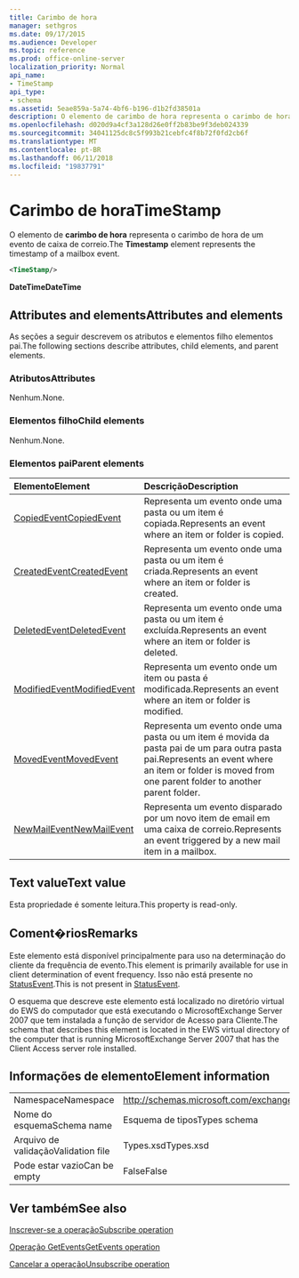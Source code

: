 ```yaml
---
title: Carimbo de hora
manager: sethgros
ms.date: 09/17/2015
ms.audience: Developer
ms.topic: reference
ms.prod: office-online-server
localization_priority: Normal
api_name:
- TimeStamp
api_type:
- schema
ms.assetid: 5eae859a-5a74-4bf6-b196-d1b2fd38501a
description: O elemento de carimbo de hora representa o carimbo de hora de um evento de caixa de correio.
ms.openlocfilehash: d020d9a4cf3a128d26e0ff2b83be9f3deb024339
ms.sourcegitcommit: 34041125dc8c5f993b21cebfc4f8b72f0fd2cb6f
ms.translationtype: MT
ms.contentlocale: pt-BR
ms.lasthandoff: 06/11/2018
ms.locfileid: "19837791"
---
```

# <a name="timestamp"></a><span data-ttu-id="1dcf7-103">Carimbo de hora</span><span class="sxs-lookup"><span data-stu-id="1dcf7-103">TimeStamp</span></span>

<span data-ttu-id="1dcf7-104">O elemento de **carimbo de hora** representa o carimbo de hora de um evento de caixa de correio.</span><span class="sxs-lookup"><span data-stu-id="1dcf7-104">The **Timestamp** element represents the timestamp of a mailbox event.</span></span> 
  
```xml
<TimeStamp/>
```

 <span data-ttu-id="1dcf7-105">**DateTime**</span><span class="sxs-lookup"><span data-stu-id="1dcf7-105">**DateTime**</span></span>
## <a name="attributes-and-elements"></a><span data-ttu-id="1dcf7-106">Attributes and elements</span><span class="sxs-lookup"><span data-stu-id="1dcf7-106">Attributes and elements</span></span>

<span data-ttu-id="1dcf7-107">As seções a seguir descrevem os atributos e elementos filho elementos pai.</span><span class="sxs-lookup"><span data-stu-id="1dcf7-107">The following sections describe attributes, child elements, and parent elements.</span></span>
  
### <a name="attributes"></a><span data-ttu-id="1dcf7-108">Atributos</span><span class="sxs-lookup"><span data-stu-id="1dcf7-108">Attributes</span></span>

<span data-ttu-id="1dcf7-109">Nenhum.</span><span class="sxs-lookup"><span data-stu-id="1dcf7-109">None.</span></span>
  
### <a name="child-elements"></a><span data-ttu-id="1dcf7-110">Elementos filho</span><span class="sxs-lookup"><span data-stu-id="1dcf7-110">Child elements</span></span>

<span data-ttu-id="1dcf7-111">Nenhum.</span><span class="sxs-lookup"><span data-stu-id="1dcf7-111">None.</span></span>
  
### <a name="parent-elements"></a><span data-ttu-id="1dcf7-112">Elementos pai</span><span class="sxs-lookup"><span data-stu-id="1dcf7-112">Parent elements</span></span>

|<span data-ttu-id="1dcf7-113">**Elemento**</span><span class="sxs-lookup"><span data-stu-id="1dcf7-113">**Element**</span></span>|<span data-ttu-id="1dcf7-114">**Descrição**</span><span class="sxs-lookup"><span data-stu-id="1dcf7-114">**Description**</span></span>|
|:-----|:-----|
|[<span data-ttu-id="1dcf7-115">CopiedEvent</span><span class="sxs-lookup"><span data-stu-id="1dcf7-115">CopiedEvent</span></span>](copiedevent.md) <br/> |<span data-ttu-id="1dcf7-116">Representa um evento onde uma pasta ou um item é copiada.</span><span class="sxs-lookup"><span data-stu-id="1dcf7-116">Represents an event where an item or folder is copied.</span></span>  <br/> |
|[<span data-ttu-id="1dcf7-117">CreatedEvent</span><span class="sxs-lookup"><span data-stu-id="1dcf7-117">CreatedEvent</span></span>](createdevent.md) <br/> |<span data-ttu-id="1dcf7-118">Representa um evento onde uma pasta ou um item é criada.</span><span class="sxs-lookup"><span data-stu-id="1dcf7-118">Represents an event where an item or folder is created.</span></span>  <br/> |
|[<span data-ttu-id="1dcf7-119">DeletedEvent</span><span class="sxs-lookup"><span data-stu-id="1dcf7-119">DeletedEvent</span></span>](deletedevent.md) <br/> |<span data-ttu-id="1dcf7-120">Representa um evento onde uma pasta ou um item é excluída.</span><span class="sxs-lookup"><span data-stu-id="1dcf7-120">Represents an event where an item or folder is deleted.</span></span>  <br/> |
|[<span data-ttu-id="1dcf7-121">ModifiedEvent</span><span class="sxs-lookup"><span data-stu-id="1dcf7-121">ModifiedEvent</span></span>](modifiedevent.md) <br/> |<span data-ttu-id="1dcf7-122">Representa um evento onde um item ou pasta é modificada.</span><span class="sxs-lookup"><span data-stu-id="1dcf7-122">Represents an event where an item or folder is modified.</span></span>  <br/> |
|[<span data-ttu-id="1dcf7-123">MovedEvent</span><span class="sxs-lookup"><span data-stu-id="1dcf7-123">MovedEvent</span></span>](movedevent.md) <br/> |<span data-ttu-id="1dcf7-124">Representa um evento onde uma pasta ou um item é movida da pasta pai de um para outra pasta pai.</span><span class="sxs-lookup"><span data-stu-id="1dcf7-124">Represents an event where an item or folder is moved from one parent folder to another parent folder.</span></span>  <br/> |
|[<span data-ttu-id="1dcf7-125">NewMailEvent</span><span class="sxs-lookup"><span data-stu-id="1dcf7-125">NewMailEvent</span></span>](newmailevent.md) <br/> |<span data-ttu-id="1dcf7-126">Representa um evento disparado por um novo item de email em uma caixa de correio.</span><span class="sxs-lookup"><span data-stu-id="1dcf7-126">Represents an event triggered by a new mail item in a mailbox.</span></span>  <br/> |
   
## <a name="text-value"></a><span data-ttu-id="1dcf7-127">Text value</span><span class="sxs-lookup"><span data-stu-id="1dcf7-127">Text value</span></span>

<span data-ttu-id="1dcf7-128">Esta propriedade é somente leitura.</span><span class="sxs-lookup"><span data-stu-id="1dcf7-128">This property is read-only.</span></span>
  
## <a name="remarks"></a><span data-ttu-id="1dcf7-129">Coment�rios</span><span class="sxs-lookup"><span data-stu-id="1dcf7-129">Remarks</span></span>

<span data-ttu-id="1dcf7-130">Este elemento está disponível principalmente para uso na determinação do cliente da frequência de evento.</span><span class="sxs-lookup"><span data-stu-id="1dcf7-130">This element is primarily available for use in client determination of event frequency.</span></span> <span data-ttu-id="1dcf7-131">Isso não está presente no [StatusEvent](statusevent.md).</span><span class="sxs-lookup"><span data-stu-id="1dcf7-131">This is not present in [StatusEvent](statusevent.md).</span></span>
  
<span data-ttu-id="1dcf7-132">O esquema que descreve este elemento está localizado no diretório virtual do EWS do computador que está executando o MicrosoftExchange Server 2007 que tem instalada a função de servidor de Acesso para Cliente.</span><span class="sxs-lookup"><span data-stu-id="1dcf7-132">The schema that describes this element is located in the EWS virtual directory of the computer that is running MicrosoftExchange Server 2007 that has the Client Access server role installed.</span></span>
  
## <a name="element-information"></a><span data-ttu-id="1dcf7-133">Informações de elemento</span><span class="sxs-lookup"><span data-stu-id="1dcf7-133">Element information</span></span>

|||
|:-----|:-----|
|<span data-ttu-id="1dcf7-134">Namespace</span><span class="sxs-lookup"><span data-stu-id="1dcf7-134">Namespace</span></span>  <br/> |http://schemas.microsoft.com/exchange/services/2006/types  <br/> |
|<span data-ttu-id="1dcf7-135">Nome do esquema</span><span class="sxs-lookup"><span data-stu-id="1dcf7-135">Schema name</span></span>  <br/> |<span data-ttu-id="1dcf7-136">Esquema de tipos</span><span class="sxs-lookup"><span data-stu-id="1dcf7-136">Types schema</span></span>  <br/> |
|<span data-ttu-id="1dcf7-137">Arquivo de validação</span><span class="sxs-lookup"><span data-stu-id="1dcf7-137">Validation file</span></span>  <br/> |<span data-ttu-id="1dcf7-138">Types.xsd</span><span class="sxs-lookup"><span data-stu-id="1dcf7-138">Types.xsd</span></span>  <br/> |
|<span data-ttu-id="1dcf7-139">Pode estar vazio</span><span class="sxs-lookup"><span data-stu-id="1dcf7-139">Can be empty</span></span>  <br/> |<span data-ttu-id="1dcf7-140">False</span><span class="sxs-lookup"><span data-stu-id="1dcf7-140">False</span></span>  <br/> |
   
## <a name="see-also"></a><span data-ttu-id="1dcf7-141">Ver também</span><span class="sxs-lookup"><span data-stu-id="1dcf7-141">See also</span></span>



[<span data-ttu-id="1dcf7-142">Inscrever-se a operação</span><span class="sxs-lookup"><span data-stu-id="1dcf7-142">Subscribe operation</span></span>](subscribe-operation.md)
  
[<span data-ttu-id="1dcf7-143">Operação GetEvents</span><span class="sxs-lookup"><span data-stu-id="1dcf7-143">GetEvents operation</span></span>](getevents-operation.md)
  
[<span data-ttu-id="1dcf7-144">Cancelar a operação</span><span class="sxs-lookup"><span data-stu-id="1dcf7-144">Unsubscribe operation</span></span>](unsubscribe-operation.md)


